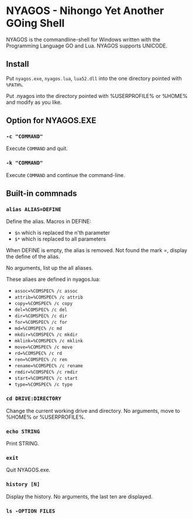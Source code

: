 # NYAGOS - Nihongo Yet Another GOing Shell

NYAGOS is the commandline-shell for Windows written with the
Programming Language GO and Lua. NYAGOS supports UNICODE.

## Install

Put `nyagos.exe`, `nyagos.lua`, `lua52.dll` into the one 
directory pointed with `%PATH%`.

Put .nyagos into the directory pointed with %USERPROFILE%
or %HOME% and modify as you like.

## Option for NYAGOS.EXE

### `-c "COMMAND"`

Execute `COMMAND` and quit.

### `-k "COMMAND"`

Execute `COMMAND` and continue the command-line.

## Built-in commnads

### `alias ALIAS=DEFINE`

Define the alias. Macros in DEFINE:

* `$n` which is replaced the n'th parameter
* `$*` which is replaced to all parameters

When DEFINE is empty, the alias is removed.
Not found the mark =, display the define of the alias.

No arguments, list up the all aliases.

These aliaes are defined in nyagos.lua:

* `assoc=%COMSPEC% /c assoc`
* `attrib=%COMSPEC% /c attrib`
* `copy=%COMSPEC% /c copy`
* `del=%COMSPEC% /c del`
* `dir=%COMSPEC% /c dir`
* `for=%COMSPEC% /c for`
* `md=%COMSPEC% /c md`
* `mkdir=%COMSPEC% /c mkdir`
* `mklink=%COMSPEC% /c mklink`
* `move=%COMSPEC% /c move`
* `rd=%COMSPEC% /c rd`
* `ren=%COMSPEC% /c ren`
* `rename=%COMSPEC% /c rename`
* `rmdir=%COMSPEC% /c rmdir`
* `start=%COMSPEC% /c start`
* `type=%COMSPEC% /c type`

### `cd DRIVE:DIRECTORY`

Change the current working drive and directory.
No arguments, move to %HOME% or %USERPROFILE%.

### `echo STRING`

Print STRING.

### `exit`

Quit NYAGOS.exe.

### `history [N]`

Display the history. No arguments, the last ten are displayed.

### `ls -OPTION FILES`

